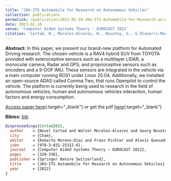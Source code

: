 ```yaml
---
title: "JKU-ITS Automobile for Research on Autonomous Vehicles"
collection: publications
permalink: /publication/2023-02-10-JKU-ITS-Automobile-for-Research-on-Autonomous-Vehicles
date: 2023-02-10
venue: 'Computer Aided Systems Theory - EUROCAST 2022'
citation: 'Certad, N., Morales-Alvarez, W., Novotny, G., & Olaverri-Monreal, C. (2022). JKU-ITS Automobile for Research on Autonomous Vehicles. In R. Moreno-Díaz, F. Pichler, & A. Quesada-Arencibia (Eds.), Computer Aided Systems Theory – EUROCAST 2022 (pp. 329–336). Springer Nature Switzerland.'
---
```


__Abstract:__ In this paper, we present our brand-new platform for Automated Driving research. The chosen vehicle is a RAV4 hybrid SUV from TOYOTA provided with exteroceptive sensors such as a multilayer LIDAR, a monocular camera, Radar and GPS; and proprioceptive sensors such as encoders and a 9-DOF IMU. These sensors are integrated in the vehicle via a main computer running ROS1 under Linux 20.04. Additionally, we installed an open-source ADAS called Comma Two, that runs Openpilot to control the vehicle. The platform is currently being used to research in the field of autonomous vehicles, human and autonomous vehicles interaction, human factors and energy consumption.

[Access paper here](https://doi.org/10.1007%2F978-3-031-25312-6_38){:target="_blank"} or get the pdf [here](files/paper/JKU-ITS_Automobile_for_Research_on_Autonomous_Vehicles.pdf){:target="_blank"}

__Bibtex:__ [bib](files/bib/Certad2022.bib)

```bibtex
@inproceedings{Certad2022,
  author    = {Novel Certad and Walter Morales-Alvarez and Georg Novotny and Cristina Olaverri-Monreal},
  city      = {Cham},
  editor    = {Roberto Moreno-Díaz and Franz Pichler and Alexis Quesada-Arencibia},
  isbn      = {978-3-031-25312-6},
  journal   = {Computer Aided Systems Theory – EUROCAST 2022},
  pages     = {329-336},
  publisher = {Springer Nature Switzerland},
  title     = {JKU-ITS Automobile for Research on Autonomous Vehicles},
  year      = {2022}
}
```